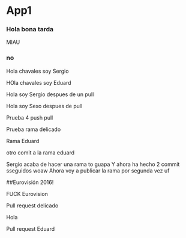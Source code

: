 # App1
### Hola bona tarda

MIAU
### no
Hola chavales soy Sergio

HOla chavales soy Eduard

Hola soy Sergio despues de un pull

Hola soy Sexo despues de pull

Prueba 4 push pull 



Prueba rama delicado

Rama Eduard 

otro comit a la rama eduard


Sergio acaba de hacer una rama to guapa
Y ahora ha hecho 2 commit sseguidos woaw
Ahora voy a publicar la rama por segunda vez uf

##Eurovisión 2016!
 

FUCK Eurovision 

Pull request delicado

Hola 

Pull request Eduard


